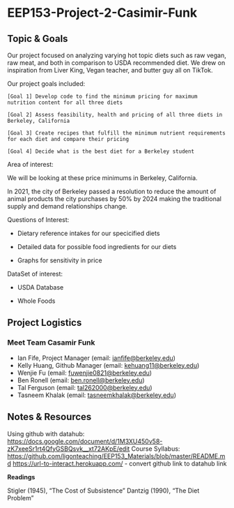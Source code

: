 # EEP153-Project-2-Casimir-Funk
## Topic & Goals

Our project focused on analyzing varying hot topic diets such as raw vegan, raw meat, and both in comparison to USDA recommended diet. We drew on inspiration from Liver King, Vegan teacher, and butter guy all on TikTok. 

Our project goals included:

    [Goal 1] Develop code to find the minimum pricing for maximum nutrition content for all three diets 

    [Goal 2] Assess feasibility, health and pricing of all three diets in Berkeley, California
    
    [Goal 3] Create recipes that fulfill the minimum nutrient requirements for each diet and compare their pricing

    [Goal 4] Decide what is the best diet for a Berkeley student


Area of interest: 

We will be looking at these price minimums in Berkeley, California.

In 2021, the city of Berkeley passed a resolution to reduce the amount of animal products the city purchases by 50% by 2024 making the traditional supply and demand relationships change.

Questions of Interest:

- Dietary reference intakes for our specicified diets

- Detailed data for possible food ingredients for our diets 

- Graphs for sensitivity in price



DataSet of interest:

- USDA Database

- Whole Foods


## Project Logistics
### Meet Team Casamir Funk

- Ian Fife, Project Manager (email: ianfife@berkeley.edu)
- Kelly Huang, Github Manager (email: kehuang11@berkeley.edu)
- Wenjie Fu (email: fuwenjie0821@berkeley.edu)
- Ben Ronell (email: ben.ronell@berkeley.edu)
- Tal Ferguson (email: tal262000@berkeley.edu)
- Tasneem Khalak (email: tasneemkhalak@berkeley.edu)

## Notes & Resources
Using github with datahub: https://docs.google.com/document/d/1M3XU450v58-zK7xeeSr1rt4QfyGSBQsvk__xt72AKpE/edit
Course Syllabus: https://github.com/ligonteaching/EEP153_Materials/blob/master/README.md
https://url-to-interact.herokuapp.com/ - convert github link to datahub link

**Readings**

Stigler (1945), “The Cost of Subsistence”
Dantzig (1990), “The Diet Problem”
